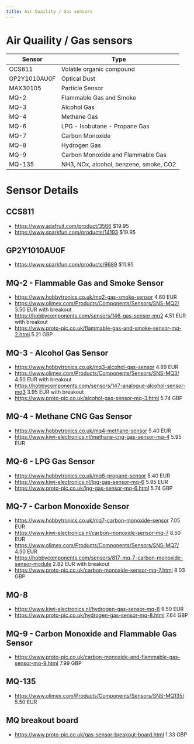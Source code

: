 ```yaml
---
title: Air Quaility / Gas sensors
---
```


# Air Quaility / Gas sensors

| Sensor       | Type                                   |
| ------------ | -------------------------------------- |
| CCS811       | Volatile organic compound              |
| GP2Y1010AU0F | Optical Dust                           |
| MAX30105     | Particle Sensor                        |
| MQ-2         | Flammable Gas and Smoke                |
| MQ-3         | Alcohol Gas                            |
| MQ-4         | Methane Gas                            |
| MQ-6         | LPG - Isobutane - Propane Gas          |
| MQ-7         | Carbon Monoxide                        |
| MQ-8         | Hydrogen Gas                           |
| MQ-9         | Carbon Monoxide and Flammable Gas      |
| MQ-135       | NH3, NOx, alcohol, benzene, smoke, CO2 |

# Sensor Details

## CCS811

* <https://www.adafruit.com/product/3566> $19.95
* <https://www.sparkfun.com/products/14193> $19.95

## GP2Y1010AU0F

* <https://www.sparkfun.com/products/9689> $11.95

## MQ-2 - Flammable Gas and Smoke Sensor

* <https://www.hobbytronics.co.uk/mq2-gas-smoke-sensor> 4.60 EUR
* <https://www.olimex.com/Products/Components/Sensors/SNS-MQ2/> 3.50 EUR with breakout
* <https://hobbycomponents.com/sensors/146-gas-sensor-mq2> 4.51 EUR with breakout
* <https://www.proto-pic.co.uk/flammable-gas-and-smoke-sensor-mq-2.html> 5.21 GBP

## MQ-3 - Alcohol Gas Sensor

* <https://www.hobbytronics.co.uk/mq3-alcohol-gas-sensor> 4.89 EUR
* <https://www.olimex.com/Products/Components/Sensors/SNS-MQ3/> 4.50 EUR with breakout
* <https://hobbycomponents.com/sensors/147-analogue-alcohol-sensor-mq3> 3.95 EUR with breakout
* <https://www.proto-pic.co.uk/alcohol-gas-sensor-mq-3.html> 5.74 GBP

## MQ-4 - Methane CNG Gas Sensor

* <https://www.hobbytronics.co.uk/mq4-methane-sensor> 5.40 EUR
* <https://www.kiwi-electronics.nl/methane-cng-gas-sensor-mq-4> 5.95 EUR

## MQ-6 - LPG Gas Sensor

* <https://www.hobbytronics.co.uk/mq6-propane-sensor> 5.40 EUR
* <https://www.kiwi-electronics.nl/lpg-gas-sensor-mq-6> 5.95 EUR
* <https://www.proto-pic.co.uk/lpg-gas-sensor-mq-6.html> 5.74 GBP

## MQ-7 - Carbon Monoxide Sensor

* <https://www.hobbytronics.co.uk/mq7-carbon-monoxide-sensor> 7.05 EUR
* <https://www.kiwi-electronics.nl/carbon-monoxide-sensor-mq-7> 8.50 EUR
* <https://www.olimex.com/Products/Components/Sensors/SNS-MQ7/> 4.50 EUR
* <https://hobbycomponents.com/sensors/817-mq-7-carbon-monoxide-sensor-module> 2.82 EUR with breakout
* <https://www.proto-pic.co.uk/carbon-monoxide-sensor-mq-7.html> 8.03 GBP

## MQ-8

* <https://www.kiwi-electronics.nl/hydrogen-gas-sensor-mq-8> 9.50 EUR
* <https://www.proto-pic.co.uk/hydrogen-gas-sensor-mq-8.html> 7.64 GBP

## MQ-9 - Carbon Monoxide and Flammable Gas Sensor

* <https://www.proto-pic.co.uk/carbon-monoxide-and-flammable-gas-sensor-mq-9.html> 7.99 GBP

## MQ-135

* <https://www.olimex.com/Products/Components/Sensors/SNS-MQ135/> 5.50 EUR

## MQ breakout board

* <https://www.proto-pic.co.uk/gas-sensor-breakout-board.html> 1.33 GBP
